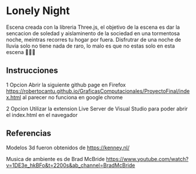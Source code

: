 # Lonely Night

Escena creada con la libreria Three.js, el objetivo de la escena es dar la sencacion de soledad y aislaminento de la sociedad en una tormentosa noche, meintras recorres tu hogar por fuera. Disfrutrar de una noche de lluvia solo no tiene nada de raro, lo malo es que no estas solo en esta escena 🎃🎃🎃

## Instrucciones
1 Opcion 
Abrir la siguiente github page en Firefox https://robertocantu.github.io/GraficasComputacionales/ProyectoFinal/index.html
al parecer no funciona en google chrome

2 Opcion
Utilizar la extension Live Server de Visual Studio para poder abrir el index.html en el navegador

## Referencias
Modelos 3d fueron obtenidos de https://kenney.nl/

Musica de ambiente es de Brad McBride https://www.youtube.com/watch?v=1DE3e_hkBFo&t=2200s&ab_channel=BradMcBride

